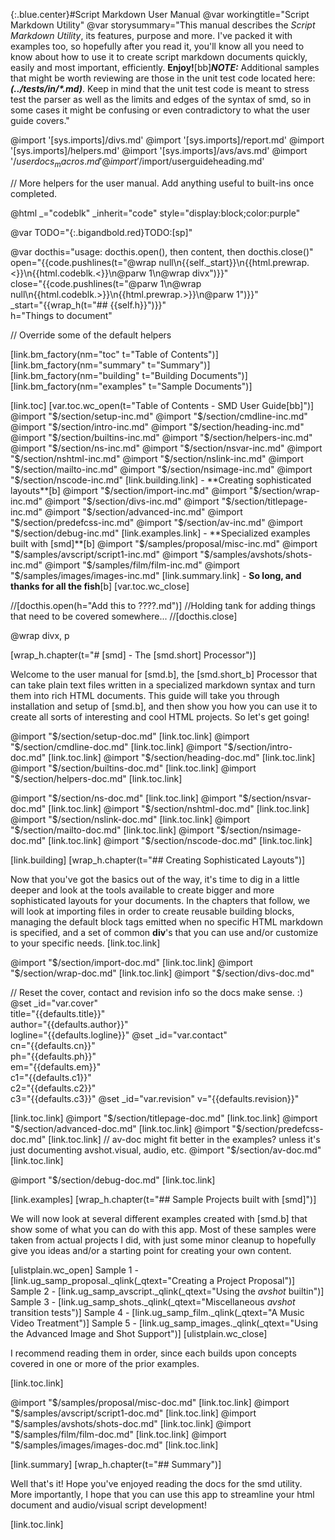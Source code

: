 {:.blue.center}#Script Markdown User Manual
@var workingtitle="Script Markdown Utility"
@var storysummary="This manual describes the *Script Markdown Utility*, its features, purpose and more. I've packed it with examples too, so hopefully after you read it, you'll know all you need to know about how to use it to create script markdown documents quickly, easily and most important, efficiently. **Enjoy!**[bb]***NOTE:*** Additional samples that might be worth reviewing are those in the unit test code located here: ***(../tests/in/&ast;.md)***. Keep in mind that the unit test code is meant to stress test the parser as well as the limits and edges of the syntax of smd, so in some cases it might be confusing or even contradictory to what the user guide covers."

@import '[sys.imports]/divs.md'
@import '[sys.imports]/report.md'
@import '[sys.imports]/helpers.md'
@import '[sys.imports]/avs/avs.md'
@import '$/userdocs_macros.md'
@import '$/import/userguideheading.md'

// More helpers for the user manual. Add anything useful to built-ins once completed.

@html _="codeblk" _inherit="code" style="display:block;color:purple"

@var TODO="{:.bigandbold.red}TODO:[sp]"

@var docthis="usage: docthis.open(), then content, then docthis.close()"\
    open="{{code.pushlines(t=\"@wrap null\n{{self._start}}\n{{html.prewrap.<}}\n{{html.codeblk.<}}\n@parw 1\n@wrap divx\")}}"\
    close="{{code.pushlines(t=\"@parw 1\n@wrap null\n{{html.codeblk.>}}\n{{html.prewrap.>}}\n@parw 1\")}}"\
     _start="{{wrap_h(t=\"## {{self.h}}\")}}"\
     h="Things to document"

// Override some of the default helpers

[link.bm_factory(nm="toc" t="Table of Contents")]
[link.bm_factory(nm="summary" t="Summary")]
[link.bm_factory(nm="building" t="Building Documents")]
[link.bm_factory(nm="examples" t="Sample Documents")]

[link.toc]
[var.toc.wc_open(t="Table of Contents - SMD User Guide[bb]")]
@import "$/section/setup-inc.md"
@import "$/section/cmdline-inc.md"
@import "$/section/intro-inc.md"
@import "$/section/heading-inc.md"
@import "$/section/builtins-inc.md"
@import "$/section/helpers-inc.md"
@import "$/section/ns-inc.md"
@import "$/section/nsvar-inc.md"
@import "$/section/nshtml-inc.md"
@import "$/section/nslink-inc.md"
@import "$/section/mailto-inc.md"
@import "$/section/nsimage-inc.md"
@import "$/section/nscode-inc.md"
[link.building.link] - **Creating sophisticated layouts**[b]
@import "$/section/import-inc.md"
@import "$/section/wrap-inc.md"
@import "$/section/divs-inc.md"
@import "$/section/titlepage-inc.md"
@import "$/section/advanced-inc.md"
@import "$/section/predefcss-inc.md"
@import "$/section/av-inc.md"
@import "$/section/debug-inc.md"
[link.examples.link] - **Specialized examples built with [smd]**[b]
@import "$/samples/proposal/misc-inc.md"
@import "$/samples/avscript/script1-inc.md"
@import "$/samples/avshots/shots-inc.md"
@import "$/samples/film/film-inc.md"
@import "$/samples/images/images-inc.md"
[link.summary.link] - **So long, and thanks for all the fish**[b]
[var.toc.wc_close]

//[docthis.open(h="Add this to ????.md")]
//Holding tank for adding things that need to be covered somewhere...
//[docthis.close]

@wrap divx, p

[wrap_h.chapter(t="# [smd] - The [smd.short] Processor")]

Welcome to the user manual for [smd.b], the [smd.short_b] Processor that can take plain text files written in a specialized markdown syntax and turn them into rich HTML documents. This guide will take you through installation and setup of [smd.b], and then show you how you can use it to create all sorts of interesting and cool HTML projects. So let's get going!

@import "$/section/setup-doc.md"
[link.toc.link]
@import "$/section/cmdline-doc.md"
[link.toc.link]
@import "$/section/intro-doc.md"
[link.toc.link]
@import "$/section/heading-doc.md"
[link.toc.link]
@import "$/section/builtins-doc.md"
[link.toc.link]
@import "$/section/helpers-doc.md"
[link.toc.link]

@import "$/section/ns-doc.md"
[link.toc.link]
@import "$/section/nsvar-doc.md"
[link.toc.link]
@import "$/section/nshtml-doc.md"
[link.toc.link]
@import "$/section/nslink-doc.md"
[link.toc.link]
@import "$/section/mailto-doc.md"
[link.toc.link]
@import "$/section/nsimage-doc.md"
[link.toc.link]
@import "$/section/nscode-doc.md"
[link.toc.link]

[link.building]
[wrap_h.chapter(t="## Creating Sophisticated Layouts")]

Now that you've got the basics out of the way, it's time to dig in a little deeper and look at the tools available to create bigger and more sophisticated layouts for your documents. In the chapters that follow, we will look at importing files in order to create reusable building blocks, managing the default block tags emitted when no specific HTML markdown is specified, and a set of common **div**'s that you can use and/or customize to your specific needs.
[link.toc.link]

@import "$/section/import-doc.md"
[link.toc.link]
@import "$/section/wrap-doc.md"
[link.toc.link]
@import "$/section/divs-doc.md"

// Reset the cover, contact and revision info so the docs make sense. :)
@set _id="var.cover"\
     title="{{defaults.title}}" \
     author="{{defaults.author}}" \
     logline="{{defaults.logline}}"
@set _id="var.contact" \
     cn="{{defaults.cn}}" \
     ph="{{defaults.ph}}" \
     em="{{defaults.em}}" \
     c1="{{defaults.c1}}" \
     c2="{{defaults.c2}}" \
     c3="{{defaults.c3}}"
@set _id="var.revision" v="{{defaults.revision}}"

[link.toc.link]
@import "$/section/titlepage-doc.md"
[link.toc.link]
@import "$/section/advanced-doc.md"
[link.toc.link]
@import "$/section/predefcss-doc.md"
[link.toc.link]
// av-doc might fit better in the examples? unless it's just documenting avshot.visual, audio, etc.
@import "$/section/av-doc.md"
[link.toc.link]

@import "$/section/debug-doc.md"
[link.toc.link]

[link.examples]
[wrap_h.chapter(t="## Sample Projects built with [smd]")]

We will now look at several different examples created with [smd.b] that show some of what you can do with this app. Most of these samples were taken from actual projects I did, with just some minor cleanup to hopefully give you ideas and/or a starting point for creating your own content.

[ulistplain.wc_open]
     Sample 1 - [link.ug_samp_proposal._qlink(_qtext="Creating a Project Proposal")]
     Sample 2 - [link.ug_samp_avscript._qlink(_qtext="Using the *avshot* builtin")]
     Sample 3 - [link.ug_samp_shots._qlink(_qtext="Miscellaneous *avshot* transition tests")]
     Sample 4 - [link.ug_samp_film._qlink(_qtext="A Music Video Treatment")]
     Sample 5 - [link.ug_samp_images._qlink(_qtext="Using the Advanced Image and Shot Support")]
[ulistplain.wc_close]

I recommend reading them in order, since each builds upon concepts covered in one or more of the prior examples. 

[link.toc.link]

@import "$/samples/proposal/misc-doc.md"
[link.toc.link]
@import "$/samples/avscript/script1-doc.md"
[link.toc.link]
@import "$/samples/avshots/shots-doc.md"
[link.toc.link]
@import "$/samples/film/film-doc.md"
[link.toc.link]
@import "$/samples/images/images-doc.md"
[link.toc.link]


[link.summary]
[wrap_h.chapter(t="## Summary")]

Well that's it! Hope you've enjoyed reading the docs for the smd utility. More importantly, I hope that you can use this app to streamline your html document and audio/visual script development!

[link.toc.link]
